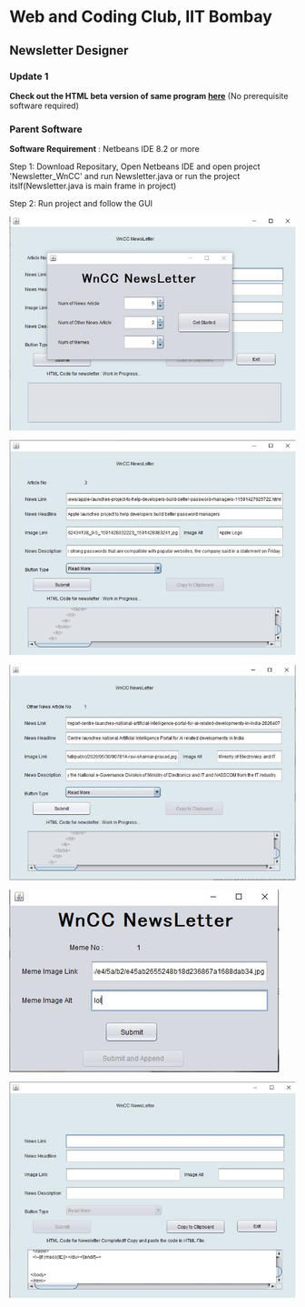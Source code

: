 # Web and Coding Club, IIT Bombay

## Newsletter Designer

### Update 1
**Check out the HTML beta version of same program [here](https://divyanshnatani.github.io/WnCC_Newsletter/index.html)**
(No prerequisite software required)
### Parent Software



**Software Requirement** : Netbeans IDE 8.2 or more

Step 1: Download Repositary, Open Netbeans IDE and open project 'Newsletter_WnCC' and run Newsletter.java or run the project itslf(Newsletter.java is main frame in project)



Step 2: Run project and follow the GUI

![1](https://github.com/DivyanshNatani/WnCC_Newsletter/blob/master/img/NewsLetter1.JPG?raw=true)


![2](https://github.com/DivyanshNatani/WnCC_Newsletter/blob/master/img/NewsLetter2.JPG?raw=true)


![3](https://github.com/DivyanshNatani/WnCC_Newsletter/blob/master/img/NewsLetter3.JPG?raw=true)


![4](https://github.com/DivyanshNatani/WnCC_Newsletter/blob/master/img/NewsLetter4.JPG?raw=true)


![5](https://github.com/DivyanshNatani/WnCC_Newsletter/blob/master/img/NewsLetter5.JPG?raw=true)
